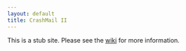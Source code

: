```yaml
---
layout: default
title: CrashMail II
---
```


This is a stub site.  Please see the [wiki][] for more information.

[wiki]: https://github.com/larsks/crashmail/wiki

